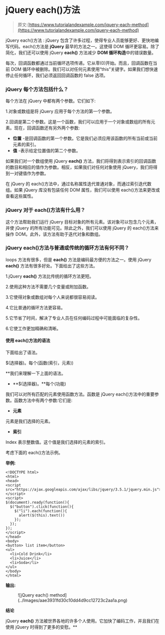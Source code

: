 # jQuery each()方法

> 原文:[https://www.tutorialandexample.com/jquery-each-method](https://www.tutorialandexample.com/jquery-each-method)

jQuery each()方法 : jQuery 包含了许多过程，使得专业人员能够更好、更快地编写代码。each()方法是 **jQuery** 最早的方法之一。这使得 DOM 循环更容易。除了简化，我们还可以使用 jQuery **each()** 方法减少 **DOM 循环构造**中的错误数量。

每次，回调函数都通过当前循环选项传递。它从零(0)开始。而且，回调函数在当前 DOM 循环中被删除。我们可以对任何元素使用“this”关键字。如果我们想快速停止任何循环，我们必须返回回调函数的 false 选项。

### jQuery 每个方法包括什么？

每个方法在 jQuery 中都有两个参数。它们如下:

1.对象或数组是将 jQuery 应用于每个方法的第一个参数。

2.回调是第二个参数。这是一个函数，我们可以应用于一个对象或数组的所有元素。现在，回调函数还有另外两个参数:

*   **位置** -是回调函数的第一个参数。它是我们必须应用该函数的所有当前或当前元素的索引。
*   **值** -表示给定位置值的第二个参数。

如果我们对一个数组使用 jQuery **each()** 方法，我们将得到表示索引的回调函数的数目和相应的值作为参数。相反，如果我们对任何对象使用 jQuery，我们将得到一对键值作为参数。

在 jQuery 的 each()方法中，通过名称属性迭代普通对象，而通过索引迭代数组。如果 jQuery 库没有包装任何 DOM 属性，我们可以使用 each()方法来更改或查看这些属性。

### jQuery 对于 each()方法有什么用？

这个方法帮助我们运行 jQuery 目标对象的所有元素。该对象可以包含几个元素，并使 jQuery 的所有功能可见。除此之外，我们可以使用 jQuery 的 each()方法来操作 DOM。此外，该方法有助于迭代对象和数组。

### jQuery each()方法与普通或传统的循环方法有何不同？

loops 方法有很多，但是 **each()** 方法是编码最方便的方法之一。使用 jQuery **each()** 方法有很多好处。下面给出了这些方法。

1.jQuery **each()** 方法比传统的循环方法更短。

2.使用这种方法不需要几个变量或附加函数。

3.它使得对象或数组对每个人来说都很容易阅读。

4.它比普通的循环方法更容易。

5.它节省了时间，解决了专业人员在任何编码过程中可能面临的复杂性。

6.它使工作更加精确和清晰。

#### 使用 each()方法的语法

下面给出了语法。

$(选择器)。每个(函数(索引，元素))

 **我们来理解一下上面的语法。

*   **$(选择器)。**每个(功能)

我们可以对所有匹配的元素使用函数方法。函数是 jQuery each()方法中的重要参数。函数方法中有两个参数:它们是:

*   **元素**

元素是我们选择的元素。

*   **索引**

Index 表示整数值。这个值是我们选择的元素的索引。

考虑下面的 each()方法示例。

**举例:**

```
<!DOCTYPE html>
<html>
<head>
<script src="https://ajax.googleapis.com/ajax/libs/jquery/3.5.1/jquery.min.js"></script>
<script>
$(document).ready(function(){
  $("button").click(function(){
    $("li").each(function(){
      alert($(this).text())
    });
  });
});
</script>
</head>
<body>
<button> list item</button>
<ul>
  <li>Cold Drink</li>
  <li>Juice</li>
  <li>Soda</li>
</ul>
</body>
</html>
```

**输出:**

<figure class="wp-block-image size-large">![jQuery each() method](../Images/aae3931fd30c10dd4d9cc12723c2aa1a.png)</figure>

**结论**

jQuery **each()** 方法被世界各地的许多个人使用。它加快了编码工作，并且我们在使用 jQuery 时得到了更多的安慰。**